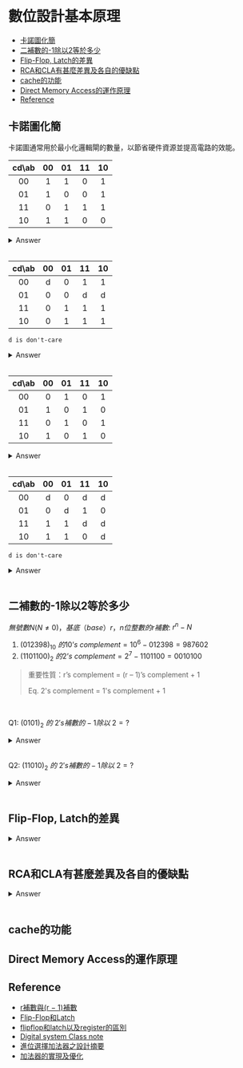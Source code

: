 # 數位設計基本原理

- [卡諾圖化簡](#卡諾圖化簡)
- [二補數的-1除以2等於多少](#二補數的-1除以2等於多少)
- [Flip-Flop, Latch的差異](#flip-flop-latch的差異)
- [RCA和CLA有甚麼差異及各自的優缺點](#rca和cla有甚麼差異及各自的優缺點)
- [cache的功能](#cache的功能)
- [Direct Memory Access的運作原理](#direct-memory-access的運作原理)
- [Reference](#reference)


## 卡諾圖化簡

卡諾圖通常用於最小化邏輯閘的數量，以節省硬件資源並提高電路的效能。

|  cd\ab  |  00  |  01  |  11  |  10  |
|:-------:|:----:|:----:|:----:|:----:|
| 00      |  1   |  1   |  0   |  1   |
| 01      |  1   |  0   |  0   |  1   |
| 11      |  0   |  1   |  1   |  1   |
| 10      |  1   |  1   |  0   |  0   |

<details>
    <summary>Answer</summary>
    <code>out = (~a & ~d) + (~b & ~c) + (~a & b & c) + (a & c & d)</code>
</details> <br>

|  cd\ab  |  00  |  01  |  11  |  10  |
|:-------:|:----:|:----:|:----:|:----:|
| 00      |  d   |  0   |  1   |  1   |
| 01      |  0   |  0   |  d   |  d   |
| 11      |  0   |  1   |  1   |  1   |
| 10      |  0   |  1   |  1   |  1   |

```d is don't-care```
<details>
    <summary>Answer</summary>
    <code>out = a + (~b & c)</code>
</details> <br>

|  cd\ab  |  00  |  01  |  11  |  10  |
|:-------:|:----:|:----:|:----:|:----:|
| 00      |  0   |  1   |  0   |  1   |
| 01      |  1   |  0   |  1   |  0   |
| 11      |  0   |  1   |  0   |  1   |
| 10      |  1   |  0   |  1   |  0   |

<details>
    <summary>Answer</summary>
    <code>out = ((a ^ b) & ~(c ^ d)) + ((c ^ d) & ~(a ^ b))</code>
</details> <br>

|  cd\ab  |  00  |  01  |  11  |  10  |
|:-------:|:----:|:----:|:----:|:----:|
| 00      |  d   |  0   |  d   |  d   |
| 01      |  0   |  d   |  1   |  0   |
| 11      |  1   |  1   |  d   |  d   |
| 10      |  1   |  1   |  0   |  d   |

```d is don't-care```
<details>
    <summary>Answer</summary>
    <code>out = (c & d) + (c & ~d & ~a) + (~c & d & b) + (~c & ~d & a)</code>
</details> <br>


## 二補數的-1除以2等於多少

$無號數N(N ≠ 0)，基底（base）r，n位整數的r補數:$
$r^n-N$

1. $(012398)_{10}\ 的10’s\ complement = 10^6 − 012398 = 987602$
2. $(1101100)_2\ 的2’s\ complement = 2^7 − 1101100 = 0010100$

> 重要性質：r’s complement = (r – 1)’s complement + 1
> 
> Eq. 2's complement = 1's complement + 1
<br>

Q1: $(0101)_2\ 的\ 2's補數的-1除以\ 2=?$
<details>
    <summary>Answer</summary>
    <pre><code>
        0101的2's補數的 - 1 = 0101的1's補數 = 1010
        1010除以2 = 1010 >>> 1 = 1101 
    </code></pre>
</details> <br>

Q2: $(11010)_2\ 的\ 2's補數的-1除以\ 2=?$
<details>
    <summary>Answer</summary>
    <pre><code>
        11010的2's補數的 - 1 = 11010的1's補數 = 00101
        00101除以2 = 00101 >>> 1 = 00010 
    </code></pre>
</details> <br>


## Flip-Flop, Latch的差異

<details>
    <summary>Answer</summary>
    <p>
        Flip-Flop, Latch 都是記憶單元，最主要差異是觸發的機制，Flip-Flop 是邊緣觸發，Latch 則是準位觸發。雖然 Flip-Flop 的面積比 Latch 大很多，但在設計上通常還是會避免使用到 Latch。因為準位觸發對電路 glitch 的敏感性較高，導致電路的低穩定性；而 Flip-Flop 的邊緣觸發只有在觸發時才會有讀寫的動作，在非觸發階段輸入與輸出無關，電路有較高的穩定性和可靠性。
    </p>
</details> <br>


## RCA和CLA有甚麼差異及各自的優缺點

<details>
    <summary>Answer</summary>
    <p>RCA和CLA在設計和性能方面有明顯區別。RCA是串行加法器，每一位的進位信號必須逐位傳播，因此速度較慢，但結構較簡單且需要較少硬體資源。CLA則是平行運算的加法器，可同時計算進位信號，因此速度較快，但電路較複雜且可能消耗較多功耗。</p>
    <table>
    <thead>
        <tr>
        <th style="width:20%"></th>
        <th style="width:40%">Ripple-Carry Adder (RCA)</th>
        <th style="width:40%">Carry-Lookahead Adder (CLA)</th>
        </tr>
    </thead>
    <tbody>
        <tr>
        <td>運算速度</td>
        <td>較慢，進位信號逐位傳遞</td>
        <td>較快，平行運算進位信號</td>
        </tr>
        <tr>
        <td>延遲</td>
        <td>較高</td>
        <td>較低</td>
        </tr>
        <tr>
        <td>硬體資源需求</td>
        <td>較低</td>
        <td>較高</td>
        </tr>
        <tr>
        <td>優點</td>
        <td>結構規則、電路簡單、面積小</td>
        <td>運算複雜度較低，延遲時間短</td>
        </tr>
        <tr>
        <td>缺點</td>
        <td>高位元運算需等待低位元運算完成，延遲時間較長</td>
        <td>電路複雜度較高、面積大</td>
        </tr>
    </tbody>
    </table>
</details> <br>


## cache的功能



## Direct Memory Access的運作原理



## Reference
- [r補數與(r − 1)補數](http://publish.get.com.tw/bookpre_pdf/U0107A-1.PDF)
- [Flip-Flop和Latch](https://zhuanlan.zhihu.com/p/58613051)
- [flipflop和latch以及register的區別](https://www.twblogs.net/a/5b8ad83b2b71775d1ce97a67)
- [Digital system Class note](https://hackmd.io/@college/HksIhvwtD#128---class-note)
- [進位選擇加法器之設計摘要](http://ir.lib.ncut.edu.tw/bitstream/987654321/2326/2/%E9%80%B2%E4%BD%8D%E9%81%B8%E6%93%87%E5%8A%A0%E6%B3%95%E5%99%A8%E4%B9%8B%E8%A8%AD%E8%A8%88.pdf)
- [加法器的實現及優化](https://www.twblogs.net/a/5d21a78bbd9eee1e5c83bd9b)